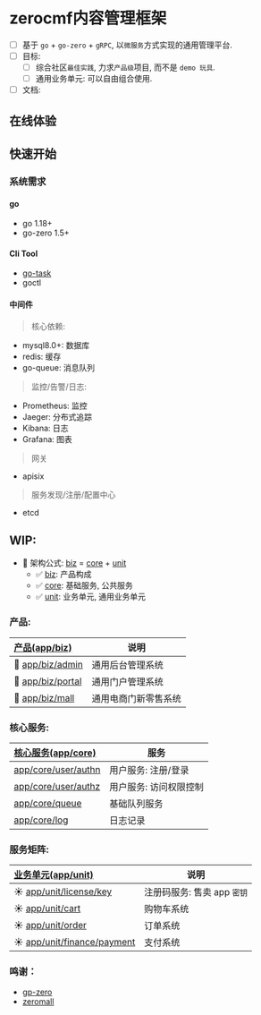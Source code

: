 # zerocmf内容管理框架

- [ ] 基于 `go` + `go-zero` + `gRPC`, 以`微服务`方式实现的通用管理平台.
- [ ] 目标:
    - [ ] 综合社区`最佳实践`, 力求`产品级`项目, 而不是 `demo 玩具`.
    - [ ] 通用业务单元: 可以自由组合使用.
- [ ] 文档:

## 在线体验

## 快速开始

### 系统需求

#### go

- go 1.18+
- go-zero 1.5+

#### Cli Tool

- [go-task](https://taskfile.dev/#/installation)
- goctl

#### 中间件

> 核心依赖:

- mysql8.0+: 数据库
- redis: 缓存
- go-queue: 消息队列

> 监控/告警/日志:

- Prometheus: 监控
- Jaeger: 分布式追踪
- Kibana: 日志
- Grafana: 图表

> 网关
- apisix

> 服务发现/注册/配置中心
- etcd

## WIP:

- 🚀 架构公式: [biz](app/biz) = [core](app/core) + [unit](app/unit)
    - ✅ [biz](app/biz): 产品构成
    - ✅ [core](app/core): 基础服务, 公共服务
    - ✅ [unit](app/unit): 业务单元, 通用业务单元

### 产品:

| [产品(app/biz) ](app/biz)             | 说明         |
|:------------------------------------|------------|
| 💖 [app/biz/admin](app/biz/admin)   | 通用后台管理系统   |
| 💖 [app/biz/portal](app/biz/portal) | 通用门户管理系统   |
| 💖 [app/biz/mall](app/biz/mall)     | 通用电商门新零售系统 |

### 核心服务:

| [核心服务(app/core)](app/core)                 | 服务           |
|:-------------------------------------------|--------------|
| [app/core/user/authn](app/core/user/authn) | 用户服务: 注册/登录  |
| [app/core/user/authz](app/core/user/authz) | 用户服务: 访问权限控制 |
| [app/core/queue](app/core/queue)           | 基础队列服务       |
| [app/core/log](app/core/log)               | 日志记录         |

### 服务矩阵:

| [业务单元(app/unit)](app/unit)                              | 说明                 |
|:--------------------------------------------------------|--------------------|
| ☀️ [app/unit/license/key](app/unit/license/key)         | 注册码服务: 售卖 app `密钥` |
| ☀️ [app/unit/cart](app/unit/cart)                       | 购物车系统              |
| ☀️ [app/unit/order](app/unit/order)                     | 订单系统               |
| ☀️ [app/unit/finance/payment](app/unit/finance/payment) | 支付系统               |

### 鸣谢：

- [gp-zero](https://github.com/zeromicro/go-zero)
- [zeromall](https://github.com/zeromicro/zeromall)